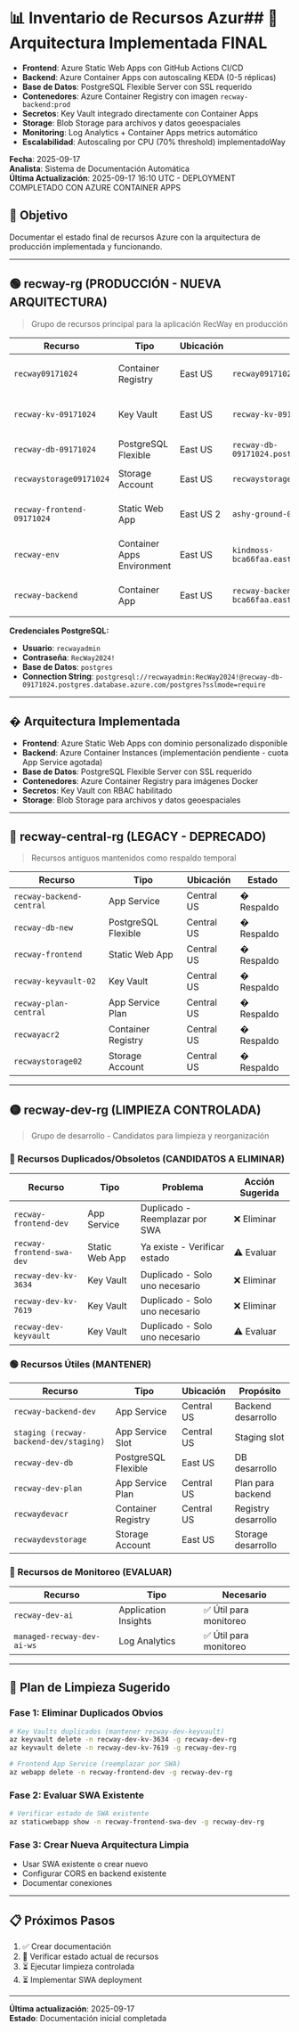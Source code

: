 # 📊 Inventario de Recursos Azur## 🚀 **Arquitectura Implementada FINAL**
- **Frontend**: Azure Static Web Apps con GitHub Actions CI/CD
- **Backend**: Azure Container Apps con autoscaling KEDA (0-5 réplicas)
- **Base de Datos**: PostgreSQL Flexible Server con SSL requerido
- **Contenedores**: Azure Container Registry con imagen `recway-backend:prod`
- **Secretos**: Key Vault integrado directamente con Container Apps
- **Storage**: Blob Storage para archivos y datos geoespaciales
- **Monitoring**: Log Analytics + Container Apps metrics automático
- **Escalabilidad**: Autoscaling por CPU (70% threshold) implementadoWay

**Fecha**: 2025-09-17  
**Analista**: Sistema de Documentación Automática  
**Última Actualización**: 2025-09-17 16:10 UTC - DEPLOYMENT COMPLETADO CON AZURE CONTAINER APPS

## 🎯 Objetivo
Documentar el estado final de recursos Azure con la arquitectura de producción implementada y funcionando.

---

## 🟢 **recway-rg** (PRODUCCIÓN - NUEVA ARQUITECTURA)
> Grupo de recursos principal para la aplicación RecWay en producción

| Recurso | Tipo | Ubicación | URL/Endpoint | Estado |
|---------|------|-----------|-------------|--------|
| `recway09171024` | Container Registry | East US | `recway09171024.azurecr.io` | 🟢 Activo + Imagen deployada |
| `recway-kv-09171024` | Key Vault | East US | `recway-kv-09171024.vault.azure.net` | 🟢 Activo + Secrets integrados |
| `recway-db-09171024` | PostgreSQL Flexible | East US | `recway-db-09171024.postgres.database.azure.com` | 🟢 Activo + Conectado |
| `recwaystorage09171024` | Storage Account | East US | `recwaystorage09171024.blob.core.windows.net` | 🟢 Activo + Configurado |
| `recway-frontend-09171024` | Static Web App | East US 2 | `ashy-ground-06348160f.1.azurestaticapps.net` | 🟢 Activo + Workflow listo |
| `recway-env` | Container Apps Environment | East US | `kindmoss-bca66faa.eastus.azurecontainerapps.io` | 🟢 Activo + Log Analytics |
| `recway-backend` | Container App | East US | `recway-backend.kindmoss-bca66faa.eastus.azurecontainerapps.io` | 🟢 Running + Autoscaling |

**Credenciales PostgreSQL:**
- **Usuario**: `recwayadmin`
- **Contraseña**: `RecWay2024!`
- **Base de Datos**: `postgres`
- **Connection String**: `postgresql://recwayadmin:RecWay2024!@recway-db-09171024.postgres.database.azure.com/postgres?sslmode=require`

---

## � **Arquitectura Implementada**
- **Frontend**: Azure Static Web Apps con dominio personalizado disponible
- **Backend**: Azure Container Instances (implementación pendiente - cuota App Service agotada)
- **Base de Datos**: PostgreSQL Flexible Server con SSL requerido
- **Contenedores**: Azure Container Registry para imágenes Docker
- **Secretos**: Key Vault con RBAC habilitado
- **Storage**: Blob Storage para archivos y datos geoespaciales

---

## 🔴 **recway-central-rg** (LEGACY - DEPRECADO)
> Recursos antiguos mantenidos como respaldo temporal

| Recurso | Tipo | Ubicación | Estado |
|---------|------|-----------|--------|
| `recway-backend-central` | App Service | Central US | � Respaldo |
| `recway-db-new` | PostgreSQL Flexible | Central US | � Respaldo |
| `recway-frontend` | Static Web App | Central US | � Respaldo |
| `recway-keyvault-02` | Key Vault | Central US | � Respaldo |
| `recway-plan-central` | App Service Plan | Central US | � Respaldo |
| `recwayacr2` | Container Registry | Central US | � Respaldo |
| `recwaystorage02` | Storage Account | Central US | � Respaldo |

---

## 🟡 **recway-dev-rg** (LIMPIEZA CONTROLADA)
> Grupo de desarrollo - Candidatos para limpieza y reorganización

### 🔴 Recursos Duplicados/Obsoletos (CANDIDATOS A ELIMINAR)
| Recurso | Tipo | Problema | Acción Sugerida |
|---------|------|-----------|----------------|
| `recway-frontend-dev` | App Service | Duplicado - Reemplazar por SWA | ❌ Eliminar |
| `recway-frontend-swa-dev` | Static Web App | Ya existe - Verificar estado | ⚠️ Evaluar |
| `recway-dev-kv-3634` | Key Vault | Duplicado - Solo uno necesario | ❌ Eliminar |
| `recway-dev-kv-7619` | Key Vault | Duplicado - Solo uno necesario | ❌ Eliminar |
| `recway-dev-keyvault` | Key Vault | Duplicado - Solo uno necesario | ⚠️ Evaluar |

### 🟢 Recursos Útiles (MANTENER)
| Recurso | Tipo | Ubicación | Propósito |
|---------|------|-----------|-----------|
| `recway-backend-dev` | App Service | Central US | Backend desarrollo |
| `staging (recway-backend-dev/staging)` | App Service Slot | Central US | Staging slot |
| `recway-dev-db` | PostgreSQL Flexible | East US | DB desarrollo |
| `recway-dev-plan` | App Service Plan | Central US | Plan para backend |
| `recwaydevacr` | Container Registry | Central US | Registry desarrollo |
| `recwaydevstorage` | Storage Account | East US | Storage desarrollo |

### 🔧 Recursos de Monitoreo (EVALUAR)
| Recurso | Tipo | Necesario |
|---------|------|-----------|
| `recway-dev-ai` | Application Insights | ✅ Útil para monitoreo |
| `managed-recway-dev-ai-ws` | Log Analytics | ✅ Útil para monitoreo |

---

## 🎯 **Plan de Limpieza Sugerido**

### Fase 1: Eliminar Duplicados Obvios
```bash
# Key Vaults duplicados (mantener recway-dev-keyvault)
az keyvault delete -n recway-dev-kv-3634 -g recway-dev-rg
az keyvault delete -n recway-dev-kv-7619 -g recway-dev-rg

# Frontend App Service (reemplazar por SWA)
az webapp delete -n recway-frontend-dev -g recway-dev-rg
```

### Fase 2: Evaluar SWA Existente
```bash
# Verificar estado de SWA existente
az staticwebapp show -n recway-frontend-swa-dev -g recway-dev-rg
```

### Fase 3: Crear Nueva Arquitectura Limpia
- Usar SWA existente o crear nuevo
- Configurar CORS en backend existente
- Documentar conexiones

---

## 📋 Próximos Pasos
1. ✅ Crear documentación
2. 🔄 Verificar estado actual de recursos
3. ⏳ Ejecutar limpieza controlada
4. ⏳ Implementar SWA deployment

---

**Última actualización**: 2025-09-17  
**Estado**: Documentación inicial completada